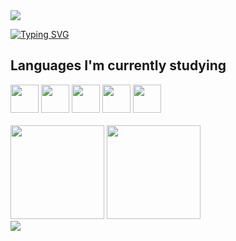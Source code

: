 <img src="https://capsule-render.vercel.app/api?type=waving&color=00779A&height=120&section=header&text=&fontSize=90" />


[![Typing SVG](https://readme-typing-svg.herokuapp.com?font=Fira+Code&pause=1000&color=000000&random=false&width=435&lines=Hi+there!!+I'm+Carlos+Henrique!+👋)](https://git.io/typing-svg)
<br/>
 
## Languages I'm currently studying

<div style="display: inline_block">
 
  <img height="45em" src="https://cdn.jsdelivr.net/gh/devicons/devicon/icons/html5/html5-original.svg" />
  <img height="45em" src="https://cdn.jsdelivr.net/gh/devicons/devicon/icons/css3/css3-original.svg" />
  <img height="45em" src="https://cdn.jsdelivr.net/gh/devicons/devicon/icons/javascript/javascript-original.svg" />
  <img height="45em" src="https://cdn.jsdelivr.net/gh/devicons/devicon/icons/react/react-original-wordmark.svg" />
  <img height="45em" src="https://cdn.jsdelivr.net/gh/devicons/devicon/icons/nodejs/nodejs-original.svg" />
  
</div><br/>


<div>
  <img height="150em" src="https://github-readme-stats.vercel.app/api?username=henriquencorrea&show_icons=true&theme=shadow_blue"/>
  <img height="150em" src="https://github-readme-stats.vercel.app/api/top-langs/?username=henriquencorrea&layout=compact&theme=shadow_blue" />
 </div>

  

<img src="https://capsule-render.vercel.app/api?type=waving&color=00779A&height=100&section=footer&text=&fontSize=90" />
